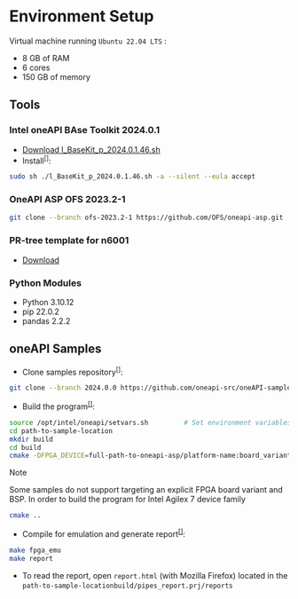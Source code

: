 # Environment Setup

Virtual machine running `Ubuntu 22.04 LTS` :
  * 8 GB of RAM 
  * 6 cores
  * 150 GB of memory

## Tools <a name="ch_tools"></a>
### Intel oneAPI BAse Toolkit 2024.0.1
* [Download l_BaseKit_p_2024.0.1.46.sh](https://registrationcenter-download.intel.com/akdlm/IRC_NAS/163da6e4-56eb-4948-aba3-debcec61c064/l_BaseKit_p_2024.0.1.46.sh)
* Install<sup>[[]](references.md#ref_intel_install)</sup>:
```bash
sudo sh ./l_BaseKit_p_2024.0.1.46.sh -a --silent --eula accept
```

### OneAPI ASP OFS 2023.2-1
```bash
git clone --branch ofs-2023.2-1 https://github.com/OFS/oneapi-asp.git
```

### PR-tree template for n6001
* [Download](https://github.com/OFS/ofs-agx7-pcie-attach/releases/download/ofs-2023.2-1/pr_template-n6001.tar.gz)

### Python Modules
* Python 3.10.12
* pip 22.0.2
* pandas 2.2.2

## oneAPI Samples <a name="ch_samples"></a>
* Clone samples repository<sup>[[]](references.md#ref_oneapi_asp_get)</sup>:
```bash
git clone --branch 2024.0.0 https://github.com/oneapi-src/oneAPI-samples.git
```
* Build the program<sup>[[]](references.md#ref_oneapi_asp_get)</sup>:
```bash
source /opt/intel/oneapi/setvars.sh         # Set environment variables (on every new terminal window)
cd path-to-sample-location
mkdir build
cd build
cmake -DFPGA_DEVICE=full-path-to-oneapi-asp/platform-name:board_variant ..
```
>[!NOTE]
> Some samples do not support targeting an explicit FPGA board variant and BSP. In order to build the program for Intel Agilex 7 device family
>```bash
> cmake ..
>```

* Compile for emulation and generate report<sup>[[]](references.md#ref_oneapi_asp_get)</sup>:
```bash
make fpga_emu       
make report
```
* To read the report, open `report.html` (with Mozilla Firefox) located in the `path-to-sample-locationbuild/pipes_report.prj/reports` 
